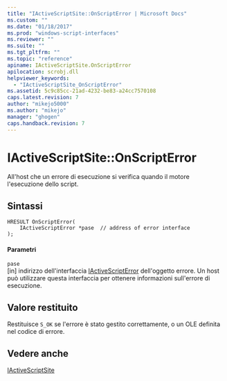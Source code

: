```yaml
---
title: "IActiveScriptSite::OnScriptError | Microsoft Docs"
ms.custom: ""
ms.date: "01/18/2017"
ms.prod: "windows-script-interfaces"
ms.reviewer: ""
ms.suite: ""
ms.tgt_pltfrm: ""
ms.topic: "reference"
apiname: IActiveScriptSite.OnScriptError
apilocation: scrobj.dll
helpviewer_keywords: 
  - "IActiveScriptSite_OnScriptError"
ms.assetid: 5c9c85cc-21ad-4232-be83-a24cc7570108
caps.latest.revision: 7
author: "mikejo5000"
ms.author: "mikejo"
manager: "ghogen"
caps.handback.revision: 7
---
```

# IActiveScriptSite::OnScriptError
All'host che un errore di esecuzione si verifica quando il motore l'esecuzione dello script.  
  
## Sintassi  
  
```  
HRESULT OnScriptError(  
    IActiveScriptError *pase  // address of error interface  
);  
```  
  
#### Parametri  
 `pase`  
 \[in\] indirizzo dell'interfaccia [IActiveScriptError](../../winscript/reference/iactivescripterror.md) dell'oggetto errore.  Un host può utilizzare questa interfaccia per ottenere informazioni sull'errore di esecuzione.  
  
## Valore restituito  
 Restituisce `S_OK` se l'errore è stato gestito correttamente, o un OLE definita nel codice di errore.  
  
## Vedere anche  
 [IActiveScriptSite](../../winscript/reference/iactivescriptsite.md)